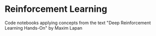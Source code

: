 # Reinforcement Learning

Code notebooks applying concepts from the text "Deep Reinforcement Learning Hands-On" by Maxim Lapan
